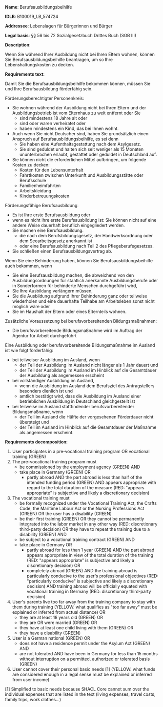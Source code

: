 <b>Name</b>: Berufsausbildungsbeihilfe

<b>IDLB</b>: B100019_LB_574724

<b>Addressee</b>: Lebenslagen für Bürgerinnen und Bürger

<b>Legal basis</b>: §§ 56 bis 72 Sozialgesetzbuch Drittes Buch (SGB III)

<b>Description</b>: 

Wenn Sie während Ihrer Ausbildung nicht bei Ihren Eltern wohnen, können Sie Berufsausbildungsbeihilfe beantragen, um so Ihre Lebenshaltungskosten zu decken.

<b>Requirements text</b>:

Damit Sie die Berufsausbildungsbeihilfe bekommen können, müssen Sie und Ihre Berufsausbildung förderfähig sein.

Förderungsberechtigter Personenkreis:

  * Sie wohnen während der Ausbildung nicht bei Ihren Eltern und der Ausbildungsbetrieb ist vom Elternhaus zu weit entfernt oder Sie 
    * sind mindestens 18 Jahre alt oder
    * sind oder waren verheiratet oder
    * haben mindestens ein Kind, das bei Ihnen wohnt.
  * Auch wenn Sie nicht Deutscher sind, haben Sie grundsätzlich einen Anspruch auf Berufsausbildungsbeihilfe, es sei denn 
    * Sie haben eine Aufenthaltsgestattung nach dem Asylgesetz.
    * Sie sind geduldet und halten sich seit weniger als 15 Monaten ununterbrochen erlaubt, gestattet oder geduldet in Deutschland auf.
  * Sie können nicht die erforderlichen Mittel aufbringen, um folgende Kosten zu decken: 
    * Kosten für den Lebensunterhalt
    * Fahrtkosten zwischen Unterkunft und Ausbildungsstätte oder Berufsschule
    * Familienheimfahrten
    * Arbeitskleidung
    * Kinderbetreuungskosten

Förderungsfähige Berufsausbildung:

  * Es ist Ihre erste Berufsausbildung oder
  * wenn es nicht Ihre erste Berufsausbildung ist: Sie können nicht auf eine andere Weise dauerhaft beruflich eingegliedert werden.
  * Sie machen eine Berufsausbildung. 
    * die nach dem Berufsbildungsgesetz, der Handwerksordnung oder dem Seearbeitsgesetz anerkannt ist
    * oder eine Berufsausbildung nach Teil 2 des Pflegeberufegesetzes.
  * Sie schließen einen Berufsausbildungsvertrag ab.

Wenn Sie eine Behinderung haben, können Sie Berufsausbildungsbeihilfe auch
bekommen, wenn

  * Sie eine Berufsausbildung machen, die abweichend von den Ausbildungsordnungen für staatlich anerkannte Ausbildungsberufe oder in Sonderformen für behinderte Menschen durchgeführt wird,
  * Sie Ihre Ausbildung verlängern müssen,
  * Sie die Ausbildung aufgrund Ihrer Behinderung ganz oder teilweise wiederholen und eine dauerhafte Teilhabe am Arbeitsleben sonst nicht möglich wäre oder
  * Sie im Haushalt der Eltern oder eines Elternteils wohnen.

Zusätzliche Voraussetzung bei berufsvorbereitenden Bildungsmaßnahmen:

  * Die berufsvorbereitende Bildungsmaßnahme wird im Auftrag der Agentur für Arbeit durchgeführt

Eine Ausbildung oder berufsvorbereitende Bildungsmaßnahme im Ausland ist wie folgt förderfähig:

  * bei teilweiser Ausbildung im Ausland, wenn 
    * der Teil der Ausbildung im Ausland nicht länger als 1 Jahr dauert und
    * der Teil der Ausbildung im Ausland im Hinblick auf die Gesamtdauer der Ausbildung als angemessen erscheint
  * bei vollständiger Ausbildung im Ausland, 
    * wenn die Ausbildung im Ausland dem Berufsziel des Antragstellers besonders dienlich ist und
    * amtlich bestätigt wird, dass die Ausbildung im Ausland einer betrieblichen Ausbildung in Deutschland gleichgestellt ist
  * bei teilweise im Ausland stattfindender berufsvorbereitender Bildungsmaßname, wenn 
    * der Teil im Ausland die Hälfte der vorgesehenen Förderdauer nicht übersteigt und
    * der Teil im Ausland im Hinblick auf die Gesamtdauer der Maßnahme als angemessen erscheint.

<b>Requirements decomposition</b>:

1. User participates in a pre-vocational training program OR vocational training (GREEN)
2. The pre-vocational training program must
    - be commissioned by the employment agency (GREEN) AND
    - take place in Germany (GREEN) OR 
      - partly abroad AND the part abroad is less than half of the intended funding period (GREEN) AND appears appropriate with regard to the total duration of the measure (RED: "appears appropriate" is subjective and likely a discretionary decision)
3. The vocational training must
    - be formally recognized under the Vocational Training Act, the Crafts Code, the Maritime Labour Act or the Nursing Professions Act (GREEN) OR the user has a disability (GREEN)
    - be their first training (GREEN) OR they cannot be permanently integrated into the labor market in any other way (RED: discretionary third-party decision) OR they have to repeat the training due to a disability (GREEN) AND
    - be subject to a vocational training contract (GREEN) AND
    - take place in Germany OR
      - partly abroad for less than 1 year (GREEN) AND the part abroad appears appropriate in view of the total duration of the training (RED: "appears appropriate" is subjective and likely a discretionary decision) OR
      - completely abroad (GREEN) AND the training abroad is particularly conducive to the user's professional objectives (RED: "particularly conducive" is subjective and likely a discretionary decision) AND training abroad will be officially equated with vocational training in Germany (RED: discretionary third-party decision)
4. User's parents live too far away from the training company to stay with them during training (YELLOW: what qualifies as "too far away" must be explained or inferred from actual distance) OR 
    - they are at least 18 years old (GREEN) OR
    - they are OR were married (GREEN) OR
    - they have at least one child living with them (GREEN) OR
    - they have a disability (GREEN)
5. User is a German national (GREEN) OR
    - does not have a residence permit under the Asylum Act (GREEN) AND
    - are not tolerated AND have been in Germany for less than 15 months without interruption on a permitted, authorized or tolerated basis (GREEN)
6. User cannot cover their personal basic needs [1] (YELLOW: what funds are considered enough in a legal sense must be explained or inferred from user income)

[1] Simplified to basic needs because SHACL Core cannot sum over the individual expenses that are listed in the text (living expenses, travel costs, family trips, work clothes...)
